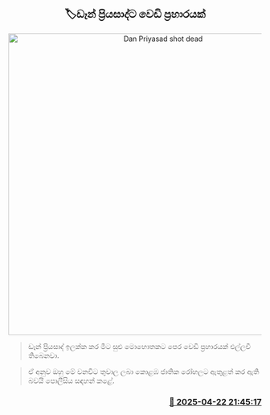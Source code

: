<p align='center'><b><h2 align='center' title='Dan Priyasad shot dead'>🏷ඩෑන් ප්‍රියසාද්ට වෙඩි ප්‍රහාරයක්</h2></b></p>
<p align='center'><img src='https://helakuru.sgp1.cdn.digitaloceanspaces.com/esana/images/lib/dan-priyasad-archived.jpg' width='600' alt='Dan Priyasad shot dead'></p>

> ඩෑන් ප්‍රියසාද් ඉලක්ක කර මීට සුළු මොහොතකට පෙර වෙඩි ප්‍රහාරයක් එල්ලවී තිබෙනවා.

> ඒ අනුව ඔහු මේ වනවිට තුවාල ලබා කොළඹ ජාතික රෝහලට ඇතුළත් කර ඇති බවයි පොලීසිය සඳහන් කළේ.



<h3 align='right'><a href='https://www.helakuru.lk/esana/p/109438/'>📅 2025-04-22 21:45:17</a></h3>
